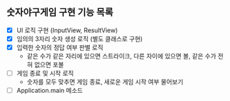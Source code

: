 ## 숫자야구게임 구현 기능 목록
- [x] UI 로직 구현 (InputView, ResultView)
- [x] 임의의 3자리 숫자 생성 로직 (별도 클래스로 구현)
- [x] 입력한 숫자의 정답 여부 판별 로직
    - 같은 수가 같은 자리에 있으면 스트라이크, 다른 자이에 있으면 볼, 같은 수가 전혀 없으면 포볼
- [ ] 게임 종료 및 시작 로직
  - 숫자를 모두 맞추면 게임 종료, 새로운 게임 시작 여부 물어보기
- [ ] Application.main 메소드